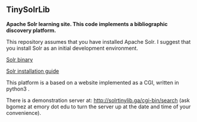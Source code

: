 ## TinySolrLib
**Apache Solr learning site.
This code implements a bibliographic discovery platform.**

This repository assumes that you have installed Apache Solr. 
I suggest that you install Solr as an initial development environment.

[Solr binary](https://www.apache.org/dyn/closer.lua/lucene/solr/8.7.0/solr-8.7.0.tgz "Solr binary")

[Solr installation guide](https://lucene.apache.org/solr/guide/8_7/installing-solr.html "Solr installation guide")

This platform is a based on a website implemented as a CGI, written in python3 .

There is a demonstration server at:
http://solrtinylib.ga/cgi-bin/search  (ask bgomez at emory dot edu to turn the server up at the date and time of your convenience).




